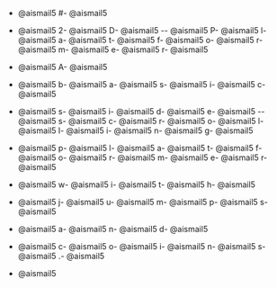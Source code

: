 - @aismail5
#- @aismail5
 - @aismail5
2- @aismail5
D- @aismail5
-- @aismail5
P- @aismail5
l- @aismail5
a- @aismail5
t- @aismail5
f- @aismail5
o- @aismail5
r- @aismail5
m- @aismail5
e- @aismail5
r- @aismail5

- @aismail5
A- @aismail5
 - @aismail5
b- @aismail5
a- @aismail5
s- @aismail5
i- @aismail5
c- @aismail5
 - @aismail5
s- @aismail5
i- @aismail5
d- @aismail5
e- @aismail5
-- @aismail5
s- @aismail5
c- @aismail5
r- @aismail5
o- @aismail5
l- @aismail5
l- @aismail5
i- @aismail5
n- @aismail5
g- @aismail5
 - @aismail5
p- @aismail5
l- @aismail5
a- @aismail5
t- @aismail5
f- @aismail5
o- @aismail5
r- @aismail5
m- @aismail5
e- @aismail5
r- @aismail5
 - @aismail5
w- @aismail5
i- @aismail5
t- @aismail5
h- @aismail5
 - @aismail5
j- @aismail5
u- @aismail5
m- @aismail5
p- @aismail5
s- @aismail5
 - @aismail5
a- @aismail5
n- @aismail5
d- @aismail5
 - @aismail5
c- @aismail5
o- @aismail5
i- @aismail5
n- @aismail5
s- @aismail5
.- @aismail5

- @aismail5
